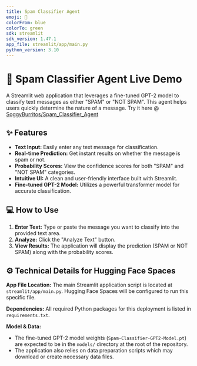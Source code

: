 ```yaml
---
title: Spam Classifier Agent
emoji: 📧
colorFrom: blue
colorTo: green
sdk: streamlit
sdk_version: 1.47.1
app_file: streamlit/app/main.py
python_version: 3.10
---
```


# 📧 Spam Classifier Agent Live Demo

A Streamlit web application that leverages a fine-tuned GPT-2 model to classify text messages as either "SPAM" or "NOT SPAM". This agent helps users quickly determine the nature of a message. Try it here @ [SoggyBurritos/Spam_Classifier_Agent](https://huggingface.co/spaces/SoggyBurritos/Spam_Classifier_Agent)

## ✨ Features

* **Text Input:** Easily enter any text message for classification.
* **Real-time Prediction:** Get instant results on whether the message is spam or not.
* **Probability Scores:** View the confidence scores for both "SPAM" and "NOT SPAM" categories.
* **Intuitive UI:** A clean and user-friendly interface built with Streamlit.
* **Fine-tuned GPT-2 Model:** Utilizes a powerful transformer model for accurate classification.

## 💻 How to Use

1.  **Enter Text:** Type or paste the message you want to classify into the provided text area.
2.  **Analyze:** Click the "Analyze Text" button.
3.  **View Results:** The application will display the prediction (SPAM or NOT SPAM) along with the probability scores.

## ⚙️ Technical Details for Hugging Face Spaces

**App File Location:**
The main Streamlit application script is located at `streamlit/app/main.py`. Hugging Face Spaces will be configured to run this specific file.

**Dependencies:**
All required Python packages for this deployment is listed in `requirements.txt`.

**Model & Data:**
* The fine-tuned GPT-2 model weights (`Spam-Classifier-GPT2-Model.pt`) are expected to be in the `models/` directory at the root of the repository.
* The application also relies on data preparation scripts which may download or create necessary data files.